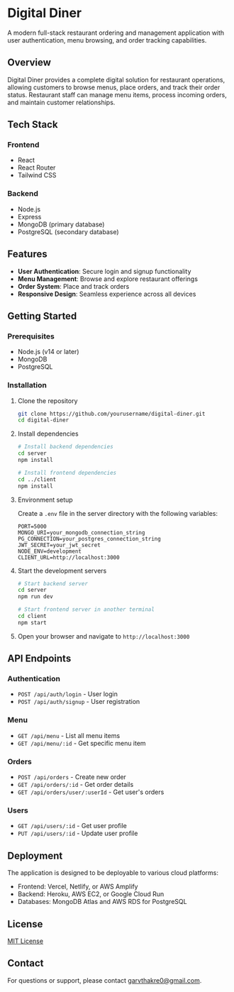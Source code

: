 # Digital Diner

A modern full-stack restaurant ordering and management application with user authentication, menu browsing, and order tracking capabilities.

## Overview

Digital Diner provides a complete digital solution for restaurant operations, allowing customers to browse menus, place orders, and track their order status. Restaurant staff can manage menu items, process incoming orders, and maintain customer relationships.

## Tech Stack

### Frontend
- React
- React Router
- Tailwind CSS

### Backend
- Node.js
- Express
- MongoDB (primary database)
- PostgreSQL (secondary database)

## Features

- **User Authentication**: Secure login and signup functionality
- **Menu Management**: Browse and explore restaurant offerings
- **Order System**: Place and track orders
- **Responsive Design**: Seamless experience across all devices

 

## Getting Started

### Prerequisites

- Node.js (v14 or later)
- MongoDB
- PostgreSQL

### Installation

1. Clone the repository
   ```bash
   git clone https://github.com/yourusername/digital-diner.git
   cd digital-diner
   ```

2. Install dependencies
   ```bash
   # Install backend dependencies
   cd server
   npm install

   # Install frontend dependencies
   cd ../client
   npm install
   ```

3. Environment setup
   
   Create a `.env` file in the server directory with the following variables:
   ```
   PORT=5000
   MONGO_URI=your_mongodb_connection_string
   PG_CONNECTION=your_postgres_connection_string
   JWT_SECRET=your_jwt_secret
   NODE_ENV=development
   CLIENT_URL=http://localhost:3000
   ```

4. Start the development servers
   ```bash
   # Start backend server
   cd server
   npm run dev

   # Start frontend server in another terminal
   cd client
   npm start
   ```

5. Open your browser and navigate to `http://localhost:3000`

## API Endpoints

### Authentication
- `POST /api/auth/login` - User login
- `POST /api/auth/signup` - User registration

### Menu
- `GET /api/menu` - List all menu items
- `GET /api/menu/:id` - Get specific menu item

### Orders
- `POST /api/orders` - Create new order
- `GET /api/orders/:id` - Get order details
- `GET /api/orders/user/:userId` - Get user's orders

### Users
- `GET /api/users/:id` - Get user profile
- `PUT /api/users/:id` - Update user profile

## Deployment

The application is designed to be deployable to various cloud platforms:

- Frontend: Vercel, Netlify, or AWS Amplify
- Backend: Heroku, AWS EC2, or Google Cloud Run
- Databases: MongoDB Atlas and AWS RDS for PostgreSQL

## License

[MIT License](LICENSE)

## Contact

For questions or support, please contact [garvthakre0@gmail.com](mailto:your-email@example.com).